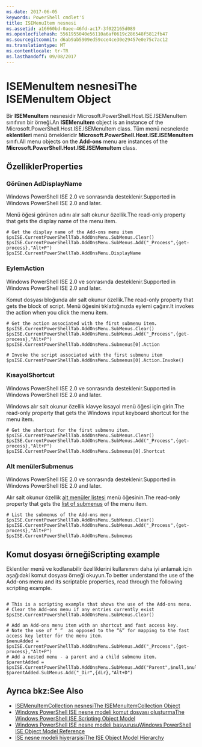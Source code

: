 ```yaml
---
ms.date: 2017-06-05
keywords: PowerShell cmdlet'i
title: ISEMenuItem nesnesi
ms.assetid: a16660bd-0aee-46fd-ac17-3f022165d089
ms.openlocfilehash: 5561955040e56110a6af0619c286548f5812fb47
ms.sourcegitcommit: d6ab9ab5909ed59cce4ce30e29457e0e75c7ac12
ms.translationtype: MT
ms.contentlocale: tr-TR
ms.lasthandoff: 09/08/2017
---
```

# <a name="the-isemenuitem-object"></a><span data-ttu-id="b90ef-103">ISEMenuItem nesnesi</span><span class="sxs-lookup"><span data-stu-id="b90ef-103">The ISEMenuItem Object</span></span>
  <span data-ttu-id="b90ef-104">Bir **ISEMenuItem** nesnesidir Microsoft.PowerShell.Host.ISE.ISEMenuItem sınıfının bir örneği.</span><span class="sxs-lookup"><span data-stu-id="b90ef-104">An **ISEMenuItem** object is an instance of the Microsoft.PowerShell.Host.ISE.ISEMenuItem class.</span></span> <span data-ttu-id="b90ef-105">Tüm menü nesnelerde **eklentileri** menü örnekleridir **Microsoft.PowerShell.Host.ISE.ISEMenuItem** sınıfı.</span><span class="sxs-lookup"><span data-stu-id="b90ef-105">All menu objects on the **Add-ons** menu are instances of the **Microsoft.PowerShell.Host.ISE.ISEMenuItem** class.</span></span>

## <a name="properties"></a><span data-ttu-id="b90ef-106">Özellikler</span><span class="sxs-lookup"><span data-stu-id="b90ef-106">Properties</span></span>

### <a name="displayname"></a><span data-ttu-id="b90ef-107">Görünen Ad</span><span class="sxs-lookup"><span data-stu-id="b90ef-107">DisplayName</span></span>
  <span data-ttu-id="b90ef-108">Windows PowerShell ISE 2.0 ve sonrasında desteklenir.</span><span class="sxs-lookup"><span data-stu-id="b90ef-108">Supported in Windows PowerShell ISE 2.0 and later.</span></span> 

 <span data-ttu-id="b90ef-109">Menü öğesi görünen adını alır salt okunur özellik.</span><span class="sxs-lookup"><span data-stu-id="b90ef-109">The read-only property that gets the display name of the menu item.</span></span>

```
# Get the display name of the Add-ons menu item
$psISE.CurrentPowerShellTab.AddOnsMenu.SubMenus.Clear()
$psISE.CurrentPowerShellTab.AddOnsMenu.SubMenus.Add("_Process",{get-process},"Alt+P")
$psISE.CurrentPowerShellTab.AddOnsMenu.DisplayName

```

### <a name="action"></a><span data-ttu-id="b90ef-110">Eylem</span><span class="sxs-lookup"><span data-stu-id="b90ef-110">Action</span></span>
  <span data-ttu-id="b90ef-111">Windows PowerShell ISE 2.0 ve sonrasında desteklenir.</span><span class="sxs-lookup"><span data-stu-id="b90ef-111">Supported in Windows PowerShell ISE 2.0 and later.</span></span> 

 <span data-ttu-id="b90ef-112">Komut dosyası bloğunda alır salt okunur özellik.</span><span class="sxs-lookup"><span data-stu-id="b90ef-112">The read-only property that gets the block of script.</span></span> <span data-ttu-id="b90ef-113">Menü öğesini tıklattığınızda eylemi çağırır.</span><span class="sxs-lookup"><span data-stu-id="b90ef-113">It invokes the action when you click the menu item.</span></span>

```
# Get the action associated with the first submenu item.
$psISE.CurrentPowerShellTab.AddOnsMenu.SubMenus.Clear()
$psISE.CurrentPowerShellTab.AddOnsMenu.SubMenus.Add("_Process",{get-process},"Alt+P")
$psISE.CurrentPowerShellTab.AddOnsMenu.Submenus[0].Action

# Invoke the script associated with the first submenu item 
$psISE.CurrentPowerShellTab.AddOnsMenu.Submenus[0].Action.Invoke()
```

### <a name="shortcut"></a><span data-ttu-id="b90ef-114">Kısayol</span><span class="sxs-lookup"><span data-stu-id="b90ef-114">Shortcut</span></span>
  <span data-ttu-id="b90ef-115">Windows PowerShell ISE 2.0 ve sonrasında desteklenir.</span><span class="sxs-lookup"><span data-stu-id="b90ef-115">Supported in Windows PowerShell ISE 2.0 and later.</span></span> 

 <span data-ttu-id="b90ef-116">Windows alır salt okunur özellik klavye kısayol menü öğesi için girin.</span><span class="sxs-lookup"><span data-stu-id="b90ef-116">The read-only property that gets the Windows input keyboard shortcut for the menu item.</span></span>

```
# Get the shortcut for the first submenu item.
$psISE.CurrentPowerShellTab.AddOnsMenu.SubMenus.Clear()
$psISE.CurrentPowerShellTab.AddOnsMenu.SubMenus.Add("_Process",{get-process},"Alt+P")
$psISE.CurrentPowerShellTab.AddOnsMenu.Submenus[0].Shortcut
```

### <a name="submenus"></a><span data-ttu-id="b90ef-117">Alt menüler</span><span class="sxs-lookup"><span data-stu-id="b90ef-117">Submenus</span></span>
  <span data-ttu-id="b90ef-118">Windows PowerShell ISE 2.0 ve sonrasında desteklenir.</span><span class="sxs-lookup"><span data-stu-id="b90ef-118">Supported in Windows PowerShell ISE 2.0 and later.</span></span> 

 <span data-ttu-id="b90ef-119">Alır salt okunur özellik [alt menüler listesi](The-ISEMenuItemCollection-Object.md) menü öğesinin.</span><span class="sxs-lookup"><span data-stu-id="b90ef-119">The read-only property that gets the [list of submenus](The-ISEMenuItemCollection-Object.md) of the menu item.</span></span>

```
# List the submenus of the Add-ons menu
$psISE.CurrentPowerShellTab.AddOnsMenu.SubMenus.Clear()
$psISE.CurrentPowerShellTab.AddOnsMenu.SubMenus.Add("_Process",{get-process},"Alt+P")
$psISE.CurrentPowerShellTab.AddOnsMenu.Submenus
```

## <a name="scripting-example"></a><span data-ttu-id="b90ef-120">Komut dosyası örneği</span><span class="sxs-lookup"><span data-stu-id="b90ef-120">Scripting example</span></span>
 <span data-ttu-id="b90ef-121">Eklentiler menü ve kodlanabilir özelliklerini kullanımını daha iyi anlamak için aşağıdaki komut dosyası örneği okuyun.</span><span class="sxs-lookup"><span data-stu-id="b90ef-121">To better understand the use of the Add-ons menu and its scriptable properties, read through the following scripting example.</span></span>

```

# This is a scripting example that shows the use of the Add-ons menu.
# Clear the Add-ons menu if any entries currently exist
$psISE.CurrentPowerShellTab.AddOnsMenu.SubMenus.Clear()

# Add an Add-ons menu item with an shortcut and fast access key.
# Note the use of “_”  as opposed to the “&” for mapping to the fast access key letter for the menu item.
$menuAdded = $psISE.CurrentPowerShellTab.AddOnsMenu.SubMenus.Add("_Process",{get-process},"Alt+P") 
# Add a nested menu - a parent and a child submenu item. 
$parentAdded = $psISE.CurrentPowerShellTab.AddOnsMenu.SubMenus.Add("Parent",$null,$null) 
$parentAdded.SubMenus.Add("_Dir",{dir},"Alt+D")

```

## <a name="see-also"></a><span data-ttu-id="b90ef-122">Ayrıca bkz:</span><span class="sxs-lookup"><span data-stu-id="b90ef-122">See Also</span></span>
- [<span data-ttu-id="b90ef-123">ISEMenuItemCollection nesnesi</span><span class="sxs-lookup"><span data-stu-id="b90ef-123">The ISEMenuItemCollection Object</span></span>](The-ISEMenuItemCollection-Object.md) 
- [<span data-ttu-id="b90ef-124">Windows PowerShell ISE nesne modeli komut dosyası oluşturma</span><span class="sxs-lookup"><span data-stu-id="b90ef-124">The Windows PowerShell ISE Scripting Object Model</span></span>](The-Windows-PowerShell-ISE-Scripting-Object-Model.md) 
- [<span data-ttu-id="b90ef-125">Windows PowerShell ISE nesne modeli başvurusu</span><span class="sxs-lookup"><span data-stu-id="b90ef-125">Windows PowerShell ISE Object Model Reference</span></span>](Windows-PowerShell-ISE-Object-Model-Reference.md)
- [<span data-ttu-id="b90ef-126">ISE nesne modeli hiyerarşisi</span><span class="sxs-lookup"><span data-stu-id="b90ef-126">The ISE Object Model Hierarchy</span></span>](The-ISE-Object-Model-Hierarchy.md)
